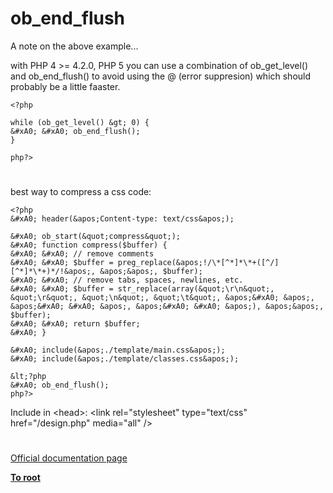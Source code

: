 # ob_end_flush





A note on the above example...

with PHP 4 &gt;= 4.2.0, PHP 5 you can use a combination of ob_get_level() and ob_end_flush() to avoid using the @ (error suppresion) which should probably be a little faaster.



```
<?php

while (ob_get_level() &gt; 0) {
&#xA0; &#xA0; ob_end_flush();
}

php?>
```



  

#



best way to compress a css code:



```
<?php
&#xA0; header(&apos;Content-type: text/css&apos;);

&#xA0; ob_start(&quot;compress&quot;);
&#xA0; function compress($buffer) {
&#xA0; &#xA0; // remove comments
&#xA0; &#xA0; $buffer = preg_replace(&apos;!/\*[^*]*\*+([^/][^*]*\*+)*/!&apos;, &apos;&apos;, $buffer);
&#xA0; &#xA0; // remove tabs, spaces, newlines, etc.
&#xA0; &#xA0; $buffer = str_replace(array(&quot;\r\n&quot;, &quot;\r&quot;, &quot;\n&quot;, &quot;\t&quot;, &apos;&#xA0; &apos;, &apos;&#xA0; &#xA0; &apos;, &apos;&#xA0; &#xA0; &apos;), &apos;&apos;, $buffer);
&#xA0; &#xA0; return $buffer;
&#xA0; }

&#xA0; include(&apos;./template/main.css&apos;);
&#xA0; include(&apos;./template/classes.css&apos;);

&lt;?php
&#xA0; ob_end_flush();
php?>
```


Include in &lt;head&gt;:
&lt;link rel=&quot;stylesheet&quot; type=&quot;text/css&quot; href=&quot;/design.php&quot; media=&quot;all&quot; /&gt;

  

#

[Official documentation page](https://www.php.net/manual/en/function.ob-end-flush.php)

**[To root](/README.md)**
